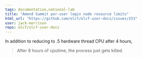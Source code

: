 ```yaml
---
tags: documentation,national-lab
title: "Amend Summit per-user login node resource limits"
html_url: "https://github.com/olcf/olcf-user-docs/issues/253"
user: jack-morrison
repo: olcf/olcf-user-docs
---
```


In addition to reducing to .5 hardware thread CPU after 4 hours,

> After 8 hours of cputime, the process just gets killed.

